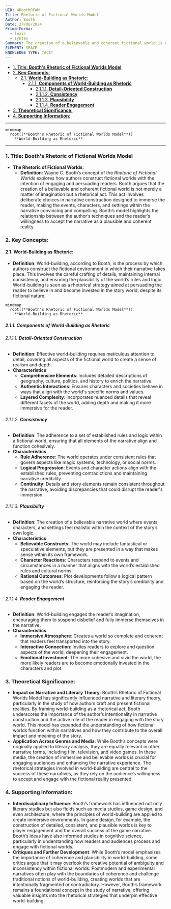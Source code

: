 ```yaml
---
UID: 4BoothRFWM
Title: Rhetoric of Fictional Worlds Model
Author: Booth
Date: 27/08/2024
Prima-Forma:
  - lexis
  - syntax
Summary: The creation of a believable and coherent fictional world is a rhetorical act, designed to immerse ther eader and make the narrative's events and characters convincing.
ELEMENT: SPACE
KNOWLEDGE TYPE: TACIT
---
```


- [1. Title: **Booth's Rhetoric of Fictional Worlds Model**](#1-title-booths-rhetoric-of-fictional-worlds-model)
- [2. **Key Concepts**:](#2-key-concepts)
  - [2.1. **World-Building as Rhetoric**:](#21-world-building-as-rhetoric)
    - [2.1.1. **Components of World-Building as Rhetoric**](#211-components-of-world-building-as-rhetoric)
      - [2.1.1.1. **Detail-Oriented Construction**](#2111-detail-oriented-construction)
      - [2.1.1.2. **Consistency**](#2112-consistency)
      - [2.1.1.3. **Plausibility**](#2113-plausibility)
      - [2.1.1.4. **Reader Engagement**](#2114-reader-engagement)
- [3. **Theoretical Significance**:](#3-theoretical-significance)
- [4. **Supporting Information**:](#4-supporting-information)

---

```mermaid
mindmap
  root((**Booth's Rhetoric of Fictional Worlds Model**))
    **World-Building as Rhetoric**
```

---

### 1. Title: **Booth's Rhetoric of Fictional Worlds Model**

- **The Rhetoric of Fictional Worlds**:
  - **Definition**: Wayne C. Booth’s concept of the _Rhetoric of Fictional Worlds_ explores how authors construct fictional worlds with the intention of engaging and persuading readers. Booth argues that the creation of a believable and coherent fictional world is not merely a matter of imagination but a rhetorical act. This act involves deliberate choices in narrative construction designed to immerse the reader, making the events, characters, and settings within the narrative convincing and compelling. Booth’s model highlights the relationship between the author’s techniques and the reader’s willingness to accept the narrative as a plausible and coherent reality.

### 2. **Key Concepts**:

#### 2.1. **World-Building as Rhetoric**:

- **Definition**: World-building, according to Booth, is the process by which authors construct the fictional environment in which their narrative takes place. This involves the careful crafting of details, maintaining internal consistency, and ensuring the plausibility of the world’s rules and logic. World-building is seen as a rhetorical strategy aimed at persuading the reader to believe in and become invested in the story world, despite its fictional nature.

```mermaid
mindmap
  root((**Booth's Rhetoric of Fictional Worlds Model**))
    **World-Building as Rhetoric**
```

##### 2.1.1. **Components of World-Building as Rhetoric**

###### 2.1.1.1. **Detail-Oriented Construction**

- **Definition**: Effective world-building requires meticulous attention to detail, covering all aspects of the fictional world to create a sense of realism and depth.
- **Characteristics**
  - **Comprehensive Elements**: Includes detailed descriptions of geography, culture, politics, and history to enrich the narrative.
  - **Authentic Interactions**: Ensures characters and societies behave in ways that align with the world's specific norms and values.
  - **Layered Complexity**: Incorporates nuanced details that reveal different facets of the world, adding depth and making it more immersive for the reader.

###### 2.1.1.2. **Consistency**

- **Definition**: The adherence to a set of established rules and logic within a fictional world, ensuring that all elements of the narrative align and function cohesively.
- **Characteristics**
  - **Rule Adherence**: The world operates under consistent rules that govern aspects like magic systems, technology, or social norms.
  - **Logical Progression**: Events and character actions align with the established rules, preventing contradictions and maintaining narrative credibility.
  - **Continuity**: Details and story elements remain consistent throughout the narrative, avoiding discrepancies that could disrupt the reader's immersion.

###### 2.1.1.3. **Plausibility**

- **Definition**: The creation of a believable narrative world where events, characters, and settings feel realistic within the context of the story’s own logic.
- **Characteristics**
  - **Believable Constructs**: The world may include fantastical or speculative elements, but they are presented in a way that makes sense within its own framework.
  - **Character Reactions**: Characters respond to events and circumstances in a manner that aligns with the world’s established rules and cultural norms.
  - **Rational Outcomes**: Plot developments follow a logical pattern based on the world’s structure, reinforcing the story’s credibility and engaging the reader.

###### 2.1.1.4. **Reader Engagement**

- **Definition**: World-building engages the reader’s imagination, encouraging them to suspend disbelief and fully immerse themselves in the narrative.
- **Characteristics**
  - **Immersive Atmosphere**: Creates a world so complete and coherent that readers feel transported into the story.
  - **Interactive Connection**: Invites readers to explore and question aspects of the world, deepening their engagement.
  - **Emotional Investment**: The more cohesive and vivid the world, the more likely readers are to become emotionally invested in the characters and plot.

### 3. **Theoretical Significance**:

- **Impact on Narrative and Literary Theory**: Booth’s Rhetoric of Fictional Worlds Model has significantly influenced narrative and literary theory, particularly in the study of how authors craft and present fictional realities. By framing world-building as a rhetorical act, Booth underscores the importance of the author’s intentionality in narrative construction and the active role of the reader in engaging with the story world. This model has expanded the understanding of how fictional worlds function within narratives and how they contribute to the overall impact and meaning of the story.
- **Application Across Genres and Media**: While Booth’s concepts were originally applied to literary analysis, they are equally relevant in other narrative forms, including film, television, and video games. In these media, the creation of immersive and believable worlds is crucial for engaging audiences and enhancing the narrative experience. The rhetorical strategies involved in world-building are central to the success of these narratives, as they rely on the audience’s willingness to accept and engage with the fictional reality presented.

### 4. **Supporting Information**:

- **Interdisciplinary Influence**: Booth’s framework has influenced not only literary studies but also fields such as media studies, game design, and even architecture, where the principles of world-building are applied to create immersive environments. In game design, for example, the construction of detailed, consistent, and plausible worlds is key to player engagement and the overall success of the game narrative. Booth’s ideas have also informed studies in cognitive science, particularly in understanding how readers and audiences process and engage with fictional worlds.
- **Critiques and Further Development**: While Booth’s model emphasizes the importance of coherence and plausibility in world-building, some critics argue that it may overlook the creative potential of ambiguity and inconsistency within fictional worlds. Postmodern and experimental narratives often play with the boundaries of coherence and challenge traditional notions of world-building, creating worlds that are intentionally fragmented or contradictory. However, Booth’s framework remains a foundational concept in the study of narrative, offering valuable insights into the rhetorical strategies that underpin effective world-building.
